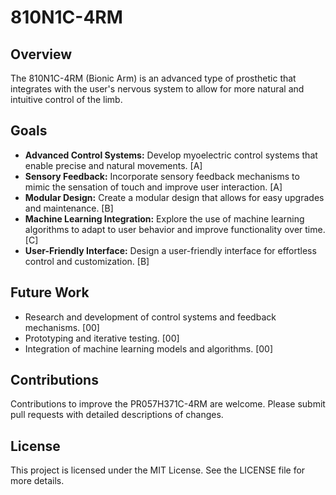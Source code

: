 # 810N1C-4RM

## Overview

The 810N1C-4RM (Bionic Arm) is an advanced type of prosthetic that integrates with the user's nervous system to allow for more natural and intuitive control of the limb.

## Goals

- **Advanced Control Systems:** Develop myoelectric control systems that enable precise and natural movements. [A]
- **Sensory Feedback:** Incorporate sensory feedback mechanisms to mimic the sensation of touch and improve user interaction. [A]
- **Modular Design:** Create a modular design that allows for easy upgrades and maintenance. [B]
- **Machine Learning Integration:** Explore the use of machine learning algorithms to adapt to user behavior and improve functionality over time. [C]
- **User-Friendly Interface:** Design a user-friendly interface for effortless control and customization. [B]

## Future Work

- Research and development of control systems and feedback mechanisms. [00]
- Prototyping and iterative testing. [00]
- Integration of machine learning models and algorithms. [00]

## Contributions
Contributions to improve the PR057H371C-4RM are welcome. Please submit pull requests with detailed descriptions of changes.

## License
This project is licensed under the MIT License. See the LICENSE file for more details.
